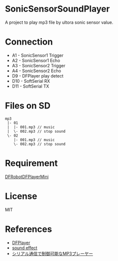 # SonicSensorSoundPlayer
A project to play mp3 file by ultora sonic sensor value.

# Connection
- A1 - SonicSensor1 Trigger
- A2 - SonicSensor1 Echo
- A3 - SonicSensor2 Trigger
- A4 - SonicSensor2 Echo
- D9 - DFPlayer play detect
- D10 - SoftSerial RX
- D11 - SoftSerial TX

# Files on SD
```
mp3
 |- 01
 |  |- 001.mp3 // music
 |  \- 002.mp3 // stop sound
 \- 02
    |- 001.mp3 // music
    \- 002.mp3 // stop sound
```

# Requirement
[DFRobotDFPlayerMini](https://github.com/DFRobot/DFRobotDFPlayerMini)

# License
MIT

# References
- [DFPlayer](https://www.dfrobot.com/wiki/index.php/DFPlayer_Mini_SKU:DFR0299)
- [sound effect](http://soundeffect-lab.info/sound/anime/)
- [シリアル通信で制御可能なMP3プレーヤー](http://www.ne.jp/asahi/shared/o-family/ElecRoom/AVRMCOM/MP3module/MP3module.html)
